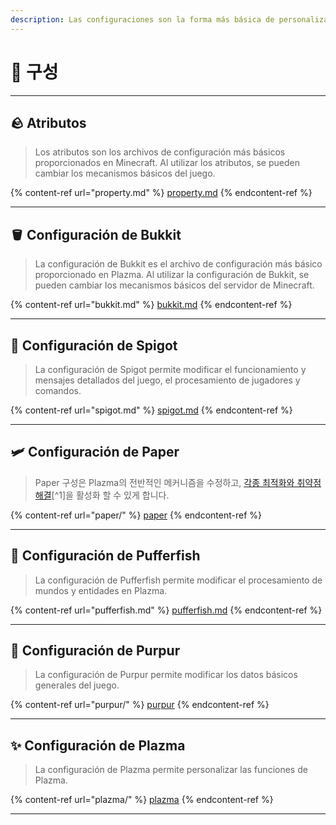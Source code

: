 ```yaml
---
description: Las configuraciones son la forma más básica de personalizar Plazma.
---
```


# 🧾 구성

***

## 🪨 Atributos <a href="#id-1" id="id-1"></a>

> Los atributos son los archivos de configuración más básicos proporcionados en Minecraft. Al utilizar los atributos, se pueden cambiar los mecanismos básicos del juego.

{% content-ref url="property.md" %}
[property.md](property.md)
{% endcontent-ref %}

***

## 🪣 Configuración de Bukkit <a href="#id-2" id="id-2"></a>

> La configuración de Bukkit es el archivo de configuración más básico proporcionado en Plazma. Al utilizar la configuración de Bukkit, se pueden cambiar los mecanismos básicos del servidor de Minecraft.

{% content-ref url="bukkit.md" %}
[bukkit.md](bukkit.md)
{% endcontent-ref %}

***

## 🚰 Configuración de Spigot <a href="#id-3" id="id-3"></a>

> La configuración de Spigot permite modificar el funcionamiento y mensajes detallados del juego, el procesamiento de jugadores y comandos.

{% content-ref url="spigot.md" %}
[spigot.md](spigot.md)
{% endcontent-ref %}

***

## 🛩️ Configuración de Paper <a href="#id-4" id="id-4"></a>

> Paper 구성은 Plazma의 전반적인 메커니즘을 수정하고, [각종 최적화와 취약점 해결](./#user-content-fn-1)\[^1]을 활성화 할 수 있게 합니다.

{% content-ref url="paper/" %}
[paper](paper/)
{% endcontent-ref %}

***

## 🐡 Configuración de Pufferfish <a href="#id-6" id="id-6"></a>

> La configuración de Pufferfish permite modificar el procesamiento de mundos y entidades en Plazma.

{% content-ref url="pufferfish.md" %}
[pufferfish.md](pufferfish.md)
{% endcontent-ref %}

***

## 🦑 Configuración de Purpur <a href="#id-7" id="id-7"></a>

> La configuración de Purpur permite modificar los datos básicos generales del juego.

{% content-ref url="purpur/" %}
[purpur](purpur/)
{% endcontent-ref %}

***

## ✨ Configuración de Plazma <a href="#id-8" id="id-8"></a>

> La configuración de Plazma permite personalizar las funciones de Plazma.

{% content-ref url="plazma/" %}
[plazma](plazma/)
{% endcontent-ref %}

***
